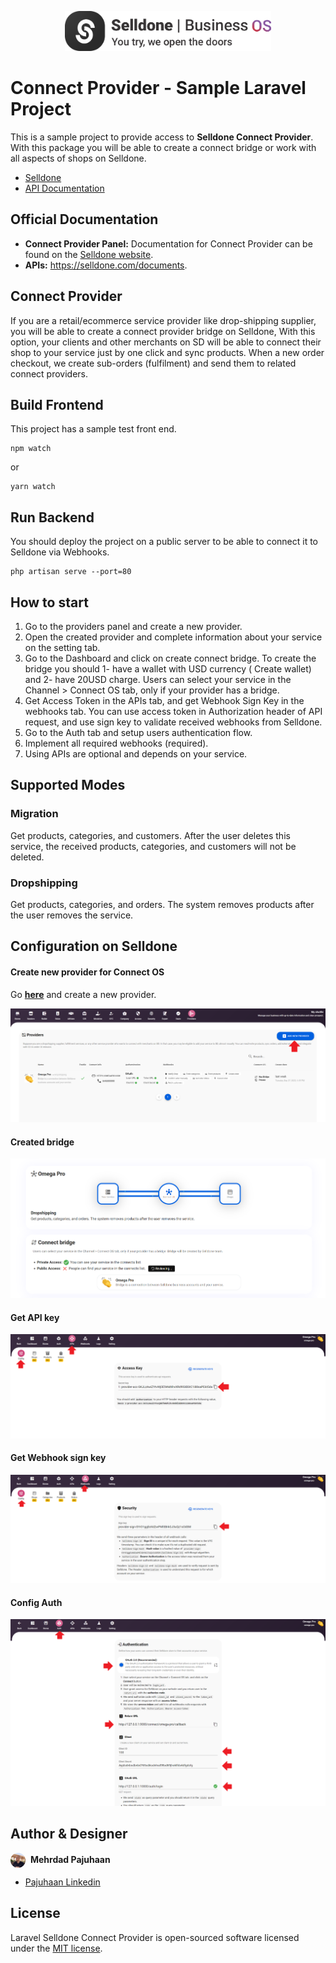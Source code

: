 <p align="center"><img src="./art/logo.png" alt="Selldone Client" height="64"></p>

# Connect Provider - Sample Laravel Project

This is a sample project to provide access to **Selldone Connect Provider**. With this package
you will be able to create a connect bridge or work with all aspects of shops on Selldone.

- [Selldone](https://selldone.com/)
- [API Documentation](https://selldone.com/documents)

## Official Documentation

* **Connect Provider Panel:** Documentation for Connect Provider can be found on
  the [Selldone website](https://selldone.com/shuttle/providers).
* **APIs:** https://selldone.com/documents.

## Connect Provider

If you are a retail/ecommerce service provider like drop-shipping supplier, you will be able to create a connect
provider bridge on Selldone, With this option, your clients and other merchants on SD will be able to connect their shop
to your service just by one click and sync products. When a new order checkout, we create sub-orders  (fulfilment) and
send them to related connect providers.

## Build Frontend
This project has a sample test front end.
```shell
npm watch
```
or
```shell
yarn watch
```


## Run Backend
You should deploy the project on a public server to be able to connect it to Selldone via Webhooks.

```shell
php artisan serve --port=80
```


## How to start

1. Go to the providers panel and create a new provider.
2. Open the created provider and complete information about your service on the setting tab.
3. Go to the Dashboard and click on create connect bridge. To create the bridge you should 1- have a wallet with USD currency ( Create wallet) and 2- have 20USD charge. Users can select your service in the Channel > Connect OS tab, only if your provider has a bridge.
4. Get Access Token in the APIs tab, and get Webhook Sign Key in the webhooks tab. You can use access token in Authorization header of API request, and use sign key to validate received webhooks from Selldone.
5. Go to the Auth tab and setup users authentication flow.
6. Implement all required webhooks (required).
7. Using APIs are optional and depends on your service.


## Supported Modes

###  Migration
Get products, categories, and customers. After the user deletes this service, the received products, categories, and customers will not be deleted.

### Dropshipping
Get products, categories, and orders. The system removes products after the user removes the service.



## Configuration on Selldone

#### Create new provider for Connect OS
Go **[here](https://selldone.com/shuttle/providers)** and create a new provider.
<p align="center"><img src="./art/create-provider.png" alt="Create new provider for Connect OS" ></p>

#### Created bridge
<p align="center"><img src="./art/created-bridge.png" alt="Selldone Connect Bridge" ></p>


#### Get API key
<p align="center"><img src="./art/api-key.png" alt="API key" ></p>


#### Get Webhook sign key
<p align="center"><img src="./art/sign-key.png" alt="Sign key" ></p>


#### Config Auth
<p align="center"><img src="./art/auth.png" alt="Auth" ></p>

## Author & Designer
<img align="center" src="./art/pajuhaan.jpg" width="24" height="24" style="border-radius: 50%;margin-right: 4px">
 <b>Mehrdad Pajuhaan</b>

- [Pajuhaan Linkedin](https://www.linkedin.com/in/pajuhaan)

## License

Laravel Selldone Connect Provider is open-sourced software licensed under the [MIT license](LICENSE.md).


